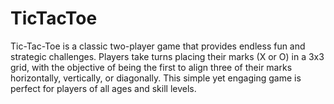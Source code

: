 # TicTacToe
 Tic-Tac-Toe is a classic two-player game that provides endless fun and strategic challenges. Players take turns placing their marks (X or O) in a 3x3 grid, with the objective of being the first to align three of their marks horizontally, vertically, or diagonally. This simple yet engaging game is perfect for players of all ages and skill levels.

